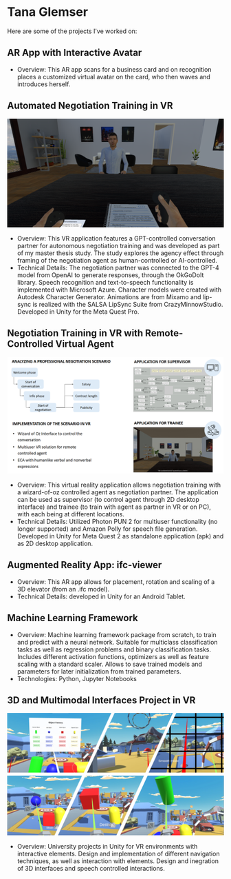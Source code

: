 # Tana Glemser
Here are some of the projects I've worked on:

## AR App with Interactive Avatar
- Overview: This AR app scans for a business card and on recognition places a customized virtual avatar on the card, who then waves and introduces herself.

## Automated Negotiation Training in VR
![Project Teaserimage](./images/exp01-crop.png)
- Overview: This VR application features a GPT-controlled conversation partner for autonomous negotiation training and was developed as part of my master thesis study. The study explores the agency effect through framing of the negotiation agent as human-controlled or AI-controlled.
- Technical Details: The negotiation partner was connected to the GPT-4 model from OpenAI to generate responses, through the OkGoDoIt library. Speech recognition and text-to-speech functionality is implemented with Microsoft Azure. Character models were created with Autodesk Character Generator. Animations are from Mixamo and lip-sync is realized with the SALSA LipSync Suite from CrazyMinnowStudio. Developed in Unity for the Meta Quest Pro.

## Negotiation Training in VR with Remote-Controlled Virtual Agent
![Project Teaserimage](./images/negotiation-woz-teaser.png)
- Overview: This virtual reality application allows negotiation training with a wizard-of-oz controlled agent as negotiation partner. The application can be used as supervisor (to control agent through 2D desktop interface) and trainee (to train with agent as partner in VR or on PC), with each being at different locations.
- Technical Details: Utilized Photon PUN 2 for multiuser functionality (no longer supported) and Amazon Polly for speech file generation. Developed in Unity for Meta Quest 2 as standalone application (apk) and as 2D desktop application.

## Augmented Reality App: ifc-viewer
- Overview: This AR app allows for placement, rotation and scaling of a 3D elevator (from an .ifc model).
- Technical Details: developed in Unity for an Android Tablet.

## Machine Learning Framework
- Overview: Machine learning framework package from scratch, to train and predict with a neural network. Suitable for multiclass classification tasks as well as regression problems and binary classification tasks. Includes different activation functions, optimizers as well as feature scaling with a standard scaler. Allows to save trained models and parameters for later initialization from trained parameters.
- Technologies: Python, Jupyter Notebooks

## 3D and Multimodal Interfaces Project in VR
![Project Teaserimage](./images/3dui_teaser.png)
- Overview: University projects in Unity for VR environments with interactive elements. Design and implementation of different navigation techniques, as well as interaction with elements. Design and inegration of 3D interfaces and speech controlled interactions. 



